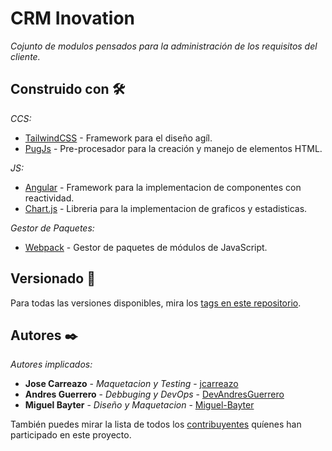 # CRM Inovation

_Cojunto de modulos pensados para la administración de los requisitos del cliente._


## Construido con 🛠️

_CCS:_

* [TailwindCSS](https://tailwindcss.com/) - Framework para el diseño agíl.
* [PugJs](https://pugjs.org/api/getting-started.html) - Pre-procesador para la creación y manejo de elementos HTML.

_JS:_

* [Angular](https://angular.io/) - Framework para la implementacion de componentes con reactividad.
* [Chart.js](https://www.chartjs.org/) - Libreria para la implementacion de graficos y estadisticas.

_Gestor de Paquetes:_

* [Webpack](https://webpack.js.org/) - Gestor de paquetes de módulos de JavaScript.

## Versionado 📌

Para todas las versiones disponibles, mira los [tags en este repositorio](https://github.com/Inovations-sas/cmr/tags).

## Autores ✒️

_Autores implicados:_

* **Jose Carreazo** - *Maquetacion y Testing* - [jcarreazo](https://github.com/jcarreazo)
* **Andres Guerrero** - *Debbuging y DevOps* - [DevAndresGuerrero](https://github.com/DevAndresGuerrero)
* **Miguel Bayter** - *Diseño y Maquetacion* - [Miguel-Bayter](https://github.com/Miguel-Bayter)

También puedes mirar la lista de todos los [contribuyentes](https://github.com/Inovations-sas/cmr/contributors) quíenes han participado en este proyecto. 

